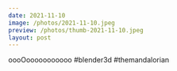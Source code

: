 ```yaml
---
date: 2021-11-10
image: /photos/2021-11-10.jpeg
preview: /photos/thumb-2021-11-10.jpeg
layout: post
---
```


oooOooooooooooo #blender3d #themandalorian
